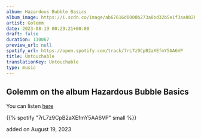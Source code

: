 ```yaml
---
album: Hazardous Bubble Basics
album_image: https://i.scdn.co/image/ab67616d0000b273a8bd32b5e1f3aa802bfcbc22
artist: Golemm
date: 2023-08-19 00:29:21+00:00
draft: false
duration: 130067
preview_url: null
spotify_url: https://open.spotify.com/track/7rL7z9CpB2aXEfmY5AA6VP
title: Untouchable
translationKey: Untouchable
type: music
---
```


## Golemm on the album Hazardous Bubble Basics

You can listen [here](https://open.spotify.com/track/7rL7z9CpB2aXEfmY5AA6VP)

{{% spotify "7rL7z9CpB2aXEfmY5AA6VP" small %}}

added on August 19, 2023